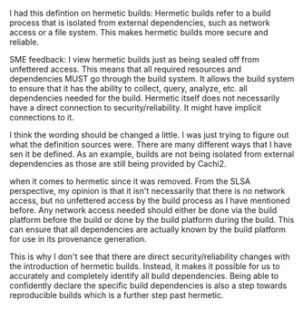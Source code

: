 I had this defintion on hermetic builds: Hermetic builds refer to a build process that is isolated from external dependencies, such as network access or a file system. This makes hermetic builds more secure and reliable.

SME feedback: I view hermetic builds just as being sealed off from unfettered access. This means that all required resources and dependencies MUST go through the build system. It allows the build system to ensure that it has the ability to collect, query, analyze, etc. all dependencies needed for the build. Hermetic itself does not necessarily have a direct connection to security/reliability. It might have implicit connections to it.

I think the wording should be changed a little. I was just trying to figure out what the definition sources were. There are many different ways that I have sen it be defined. As an example, builds are not being isolated from external dependencies as those are still being provided by Cachi2.

when it comes to hermetic since it was removed. From the SLSA perspective, my opinion is that it isn't necessarily that there is no network access, but no unfettered access by the build process as I have mentioned before. Any network access needed should either be done via the build platform before the build or done by the build platform during the build. This can ensure that all dependencies are actually known by the build platform for use in its provenance generation.

This is why I don't see that there are direct security/reliability changes with the introduction of hermetic builds. Instead, it makes it possible for us to accurately and completely identify all build dependencies. Being able to confidently declare the specific build dependencies is also a step towards reproducible builds which is a further step past hermetic.

